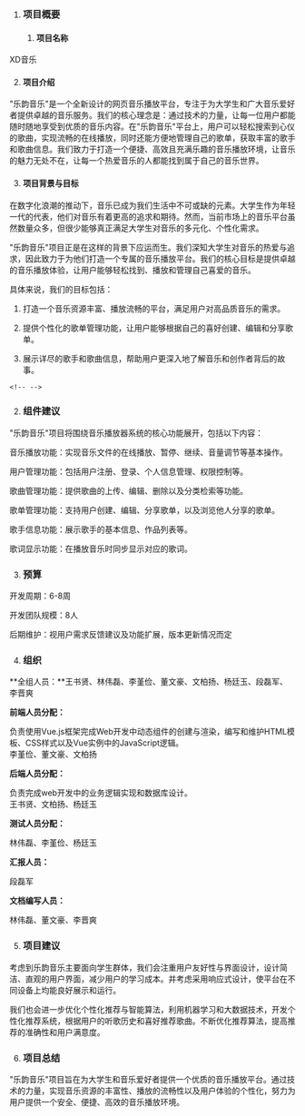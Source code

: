 1.  ### **项目概要**

    1.  #### **项目名称**

XD音乐

2.  #### **项目介绍**

"乐韵音乐"是一个全新设计的网页音乐播放平台，专注于为大学生和广大音乐爱好者提供卓越的音乐服务。我们的核心理念是：通过技术的力量，让每一位用户都能随时随地享受到优质的音乐内容。在"乐韵音乐"平台上，用户可以轻松搜索到心仪的歌曲，实现流畅的在线播放，同时还能方便地管理自己的歌单，获取丰富的歌手和歌曲信息。我们致力于打造一个便捷、高效且充满乐趣的音乐播放环境，让音乐的魅力无处不在，让每一个热爱音乐的人都能找到属于自己的音乐世界。

3.  #### **项目背景与目标**

在数字化浪潮的推动下，音乐已成为我们生活中不可或缺的元素。大学生作为年轻一代的代表，他们对音乐有着更高的追求和期待。然而，当前市场上的音乐平台虽然数量众多，但很少能够真正满足大学生对音乐的多元化、个性化需求。

"乐韵音乐"项目正是在这样的背景下应运而生。我们深知大学生对音乐的热爱与追求，因此致力于为他们打造一个专属的音乐播放平台。我们的核心目标是提供卓越的音乐播放体验，让用户能够轻松找到、播放和管理自己喜爱的音乐。

具体来说，我们的目标包括：

1)  打造一个音乐资源丰富、播放流畅的平台，满足用户对高品质音乐的需求。

2)  提供个性化的歌单管理功能，让用户能够根据自己的喜好创建、编辑和分享歌单。

3)  展示详尽的歌手和歌曲信息，帮助用户更深入地了解音乐和创作者背后的故事。

```{=html}
<!-- -->
```
2.  ### **组件建议**

"乐韵音乐"项目将围绕音乐播放器系统的核心功能展开，包括以下内容：

音乐播放功能：实现音乐文件的在线播放、暂停、继续、音量调节等基本操作。

用户管理功能：包括用户注册、登录、个人信息管理、权限控制等。

歌曲管理功能：提供歌曲的上传、编辑、删除以及分类检索等功能。

歌单管理功能：支持用户创建、编辑、分享歌单，以及浏览他人分享的歌单。

歌手信息功能：展示歌手的基本信息、作品列表等。

歌词显示功能：在播放音乐时同步显示对应的歌词。

3.  ### **预算**

开发周期：6-8周

开发团队规模：8人

后期维护：视用户需求反馈建议及功能扩展，版本更新情况而定

4.  ### **组织**

**全组人员：**王书贤、林伟磊、李堇俭、董文豪、文柏扬、杨廷玉、段磊军、李晋爽

**前端人员分配：**

负责使用Vue.js框架完成Web开发中动态组件的创建与渲染，编写和维护HTML模板、CSS样式以及Vue实例中的JavaScript逻辑。\
李堇俭、董文豪、文柏扬

**后端人员分配：**

负责完成web开发中的业务逻辑实现和数据库设计。\
王书贤、文柏扬、杨廷玉

**测试人员分配：**

林伟磊、李堇俭、杨廷玉

**汇报人员：**

段磊军

**文档编写人员：**

林伟磊、董文豪、李晋爽

5.  ### **项目建议**

考虑到乐韵音乐主要面向学生群体，我们会注重用户友好性与界面设计，设计简洁、直观的用户界面，减少用户的学习成本。并考虑采用响应式设计，使平台在不同设备上均能良好展示和运行。

我们也会进一步优化个性化推荐与智能算法，利用机器学习和大数据技术，开发个性化推荐系统，根据用户的听歌历史和喜好推荐歌曲。不断优化推荐算法，提高推荐的准确性和用户满意度。

6.  ### **项目总结**

"乐韵音乐"项目旨在为大学生和音乐爱好者提供一个优质的音乐播放平台。通过技术的力量，实现音乐资源的丰富性、播放的流畅性以及用户体验的个性化，努力为用户提供一个安全、便捷、高效的音乐播放环境。
